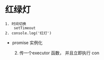 # 红绿灯
    1. 时间切换
        setTimeout
    2. console.log('红灯')


- promise 实例化


    2. 传一个executor 函数， 并且立即执行
        con

